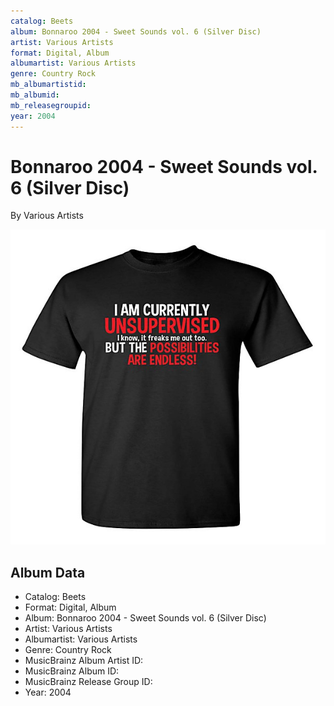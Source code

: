 ```yaml
---
catalog: Beets
album: Bonnaroo 2004 - Sweet Sounds vol. 6 (Silver Disc)
artist: Various Artists
format: Digital, Album
albumartist: Various Artists
genre: Country Rock
mb_albumartistid: 
mb_albumid: 
mb_releasegroupid: 
year: 2004
---
```


# Bonnaroo 2004 - Sweet Sounds vol. 6 (Silver Disc)

By Various Artists

![](../../assets/beetscovers/Various_Artists-Bonnaroo_2004_-_Sweet_Sounds_vol_6_Silver_Disc.jpg)

## Album Data

- Catalog: Beets
- Format: Digital, Album
- Album: Bonnaroo 2004 - Sweet Sounds vol. 6 (Silver Disc)
- Artist: Various Artists
- Albumartist: Various Artists
- Genre: Country Rock
- MusicBrainz Album Artist ID: 
- MusicBrainz Album ID: 
- MusicBrainz Release Group ID: 
- Year: 2004


